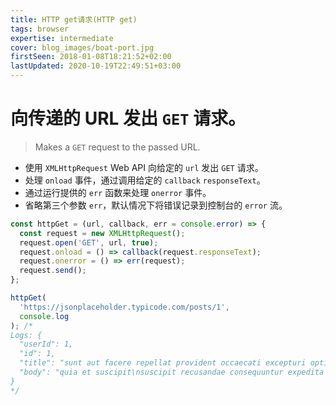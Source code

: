 ```yaml
---
title: HTTP get请求(HTTP get)
tags: browser
expertise: intermediate
cover: blog_images/boat-port.jpg
firstSeen: 2018-01-08T18:21:52+02:00
lastUpdated: 2020-10-19T22:49:51+03:00
---
```


# 向传递的 URL 发出 `GET` 请求。
> Makes a `GET` request to the passed URL.

- 使用 `XMLHttpRequest` Web API 向给定的 `url` 发出 `GET` 请求。
- 处理 `onload` 事件，通过调用给定的 `callback` `responseText`。
- 通过运行提供的 `err` 函数来处理 `onerror` 事件。
- 省略第三个参数 `err`，默认情况下将错误记录到控制台的 `error` 流。

```js
const httpGet = (url, callback, err = console.error) => {
  const request = new XMLHttpRequest();
  request.open('GET', url, true);
  request.onload = () => callback(request.responseText);
  request.onerror = () => err(request);
  request.send();
};
```

```js
httpGet(
  'https://jsonplaceholder.typicode.com/posts/1',
  console.log
); /*
Logs: {
  "userId": 1,
  "id": 1,
  "title": "sunt aut facere repellat provident occaecati excepturi optio reprehenderit",
  "body": "quia et suscipit\nsuscipit recusandae consequuntur expedita et cum\nreprehenderit molestiae ut ut quas totam\nnostrum rerum est autem sunt rem eveniet architecto"
}
*/
```
